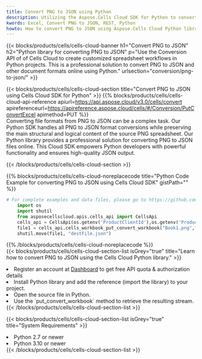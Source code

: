 ```yaml
---
title: Convert PNG to JSON using Python 
description: Utilizing the Aspose.Cells Cloud SDK for Python to convert a PNG format file to a JSON format file. 
kwords: Excel, Convert PNG to JSON, REST, Python
howto: How to convert PNG to JSON using Aspose.Cells Cloud Python library.
---
```



{{< blocks/products/cells/cells-cloud-banner h1="Convert PNG to JSON" h2="Python library for converting PNG to JSON" p="Use the Conversion API of of Cells Cloud to create customized spreadsheet workflows in Python projects. This is a professional solution to convert PNG to JSON and other document formats online using Python." urlsection="conversion/png-to-json/" >}}

{{< blocks/products/cells/cells-cloud-section  title="Convert PNG to JSON using Cells Cloud SDK for Python" >}}
{{% blocks/products/cells/cells-cloud-api-reference  apiurl=https://api.aspose.cloud/v3.0/cells/convert  apireferenceurl=https://apireference.aspose.cloud/cells/#/Conversion/PutConvertExcel  apimethod=PUT %}}
<br/>
Converting file formats from PNG to JSON can be a complex task. Our Python SDK handles all PNG to JSON format conversions while preserving the main structural and logical content of the source PNG spreadsheet. Our Python library provides a professional solution for converting PNG to JSON files online. This Cloud SDK empowers Python developers with powerful functionality and ensures high-quality JSON output.

{{< /blocks/products/cells/cells-cloud-section >}}

{{% blocks/products/cells/cells-cloud-noreplacecode title="Python Code Example for converting PNG to JSON using Cells Cloud SDK" gistPath="" %}}
 
```python
# For complete examples and data files, please go to https://github.com/aspose-cells-cloud/aspose-cells-cloud-python/
    import os
    import shutil
    from asposecellscloud.apis.cells_api import CellsApi
    cells_api = CellsApi(os.getenv('ProductClientId'),os.getenv('ProductClientSecret'))
    file1 = cells_api.cells_workbook_put_convert_workbook("Book1.png",format="json")
    shutil.move(file1, "destFile.json")     
```
 
{{% /blocks/products/cells/cells-cloud-noreplacecode  %}}
<br/>
{{< blocks/products/cells/cells-cloud-section-list isGrey="true"  title="Learn how to convert PNG to JSON using the Cells Cloud Python library." >}}
<li>Register an account at <a href="https://dashboard.aspose.cloud/">Dashboard</a> to get free API quota & authorization details</li>
<li>Install Python library and add the reference (import the library) to your project.</li>
<li>Open the source file in Python.</li>
<li>Use the `put_convert_workbook` method to retrieve the resulting stream.</li>
{{< /blocks/products/cells/cells-cloud-section-list >}}

{{< blocks/products/cells/cells-cloud-section-list isGrey="true"  title="System Requirements" >}}
<li>Python 2.7 or newer</li>
<li>Python 3.10 or newer</li>
{{< /blocks/products/cells/cells-cloud-section-list >}}

